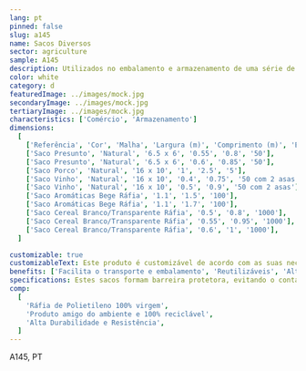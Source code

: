 ```yaml
---
lang: pt
pinned: false
slug: a145
name: Sacos Diversos
sector: agriculture
sample: A145
description: Utilizados no embalamento e armazenamento de uma série de produtos agro-alimentares, presunto, porco, aromáticas, entre outros.
color: white
category: d
featuredImage: ../images/mock.jpg
secondaryImage: ../images/mock.jpg
tertiaryImage: ../images/mock.jpg
characteristics: ['Comércio', 'Armazenamento']
dimensions:
  [
    ['Referência', 'Cor', 'Malha', 'Largura (m)', 'Comprimento (m)', 'Embalagem (un)'],
    ['Saco Presunto', 'Natural', '6.5 x 6', '0.55', '0.8', '50'],
    ['Saco Presunto', 'Natural', '6.5 x 6', '0.6', '0.85', '50'],
    ['Saco Porco', 'Natural', '16 x 10', '1', '2.5', '5'],
    ['Saco Vinho', 'Natural', '16 x 10', '0.4', '0.75', '50 com 2 asas'],
    ['Saco Vinho', 'Natural', '16 x 10', '0.5', '0.9', '50 com 2 asas'],
    ['Saco Aromáticas Bege Ráfia', '1.1', '1.5', '100'],
    ['Saco Aromáticas Bege Ráfia', '1.1', '1.7', '100'],
    ['Saco Cereal Branco/Transparente Ráfia', '0.5', '0.8', '1000'],
    ['Saco Cereal Branco/Transparente Ráfia', '0.55', '0.95', '1000'],
    ['Saco Cereal Branco/Transparente Ráfia', '0.6', '1', '1000'],
  ]

customizable: true
customizableText: Este produto é customizável de acordo com as suas necessidades. Contacte-nos para mais informações.
benefits: ['Facilita o transporte e embalamento', 'Reutilizáveis', 'Alternativa económica']
specifications: Estes sacos formam barreira protetora, evitando o contacto direto de certos organismos que comprometam a viabilidade do produto.
comp:
  [
    'Ráfia de Polietileno 100% virgem',
    'Produto amigo do ambiente e 100% reciclável',
    'Alta Durabilidade e Resistência',
  ]
---
```


A145, PT
